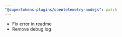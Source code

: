 ```yaml
---
"@supertokens-plugins/opentelemetry-nodejs": patch
---
```


- Fix error in readme
- Remove debug log
